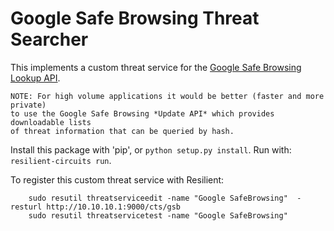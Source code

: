 # Google Safe Browsing Threat Searcher

This implements a custom threat service for the
[Google Safe Browsing Lookup API](https://developers.google.com/safe-browsing/v4/get-started).

    NOTE: For high volume applications it would be better (faster and more private)
    to use the Google Safe Browsing *Update API* which provides downloadable lists
    of threat information that can be queried by hash.

Install this package with 'pip', or `python setup.py install`.
Run with: `resilient-circuits run`.

To register this custom threat service with Resilient:
```
    sudo resutil threatserviceedit -name "Google SafeBrowsing"  -resturl http://10.10.10.1:9000/cts/gsb
    sudo resutil threatservicetest -name "Google SafeBrowsing"
```
